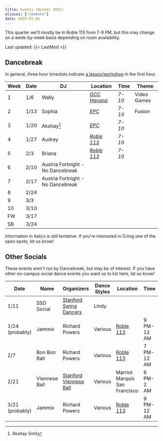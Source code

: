 ```yaml
---
title: Events (Winter 2025)
aliases: ["/events"]
date: 2025-01-01
---
```


This quarter we'll mostly be in Roble 113 from 7-9 PM, but this may change on a
week-by-week basis depending on room availability.

<!--more-->

Last updated: {{< LastMod >}}

## Dancebreak

In general, three hour timeslots indicate [a lesson/workshop](../25win-workshops)
in the first hour.

| Week | Date | DJ                                | Location             | Time   | Theme       |
|------|------|-----------------------------------|----------------------|--------|-------------|
| 1    | 1/6  | Wally                             | _[GCC Havana][gcc]_  | _7-10_ | Video Games |
| 2    | 1/13 | Sophia                            | _[EPC][epc]_         | _7-10_ | Fusion      |
| 3    | 1/20 | Akshay[^1]                        | _[EPC][epc]_         | _7-10_ |             |
| 4    | 1/27 | Audrey                            | _[Roble 113][roble]_ | _7-10_ |             |
| 5    | 2/3  | Briana                            | _[Roble 113][roble]_ | _7-10_ |             |
| 6    | 2/10 | Austria Fortnight - No Dancebreak |                      |        |             |
| 7    | 2/17 | Austria Fortnight - No Dancebreak |                      |        |             |
| 8    | 2/24 |                                   |                      |        |             |
| 9    | 3/3  |                                   |                      |        |             |
| 10   | 3/10 |                                   |                      |        |             |
| FW   | 3/17 |                                   |                      |        |             |
| SB   | 3/24 |                                   |                      |        |             |

[^1]: Akshay Smit

Information in italics is still tentative.  If you're interested in DJing one
of the open spots, let us know!

## Other Socials

These events aren't run by Dancebreak, but may be of interest.  If you have
other on-campus social dance events you want us to list here, let us know!

| Date            | Name          | Organizers                      | Dance Styles | Location                      | Time       |
|-----------------|---------------|---------------------------------|--------------|-------------------------------|------------|
| 1/11            | SSD Social    | [Stanford Swing Dancers][ssd]   | Lindy        |                               |            |
| 1/24 (probably) | Jammix        | Richard Powers                  | Various      | [Roble 113][roble]            | 9 PM-12 AM |
| 2/7             | Bon Bon Ball  | Richard Powers                  | Various      | [Roble 113][roble]            | 7 PM-12 AM |
| 2/21            | Viennese Ball | [Stanford Viennese Ball][vball] | Various      | Marriot Marquis San Francisco | 6 PM-2 AM  |
| 3/21 (probably) | Jammix        | Richard Powers                  | Various      | [Roble 113][roble]            | 9 PM-12 AM |

[epc]: /info/locations/#elliott-program-center
[roble]: /info/locations/#roble-gym
[gcc]: /info/locations/#graduate-community-center
[evgr]: /info/locations/#escondido-village-graduate-residences
[ssd]: https://swing.stanford.edu
[wcs]: https://www.facebook.com/cardinalswing/
[opening]: https://vienneseball.stanford.edu/
[swingtime]: https://swingtime.stanford.edu/
[vball]: https://vienneseball.stanford.edu/

